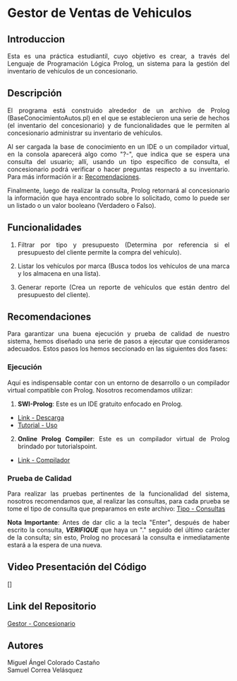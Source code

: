 # Gestor de Ventas de Vehiculos
## Introduccion
<div style = "text-align: justify;">
Esta es una práctica estudiantil, cuyo objetivo es crear, a través del Lenguaje de Programación Lógica Prolog, un sistema para la gestión del inventario de vehículos de un concesionario.  

## Descripción
El programa está construido alrededor de un archivo de Prolog (BaseConocimientoAutos.pl) en el que se establecieron una serie de hechos (el inventario del concesionario) y de funcionalidades que le permiten al concesionario administrar su inventario de vehículos. 

Al ser cargada la base de conocimiento en un IDE o un compilador virtual, en la consola aparecerá algo como "?-", que indica que se espera una consulta del usuario; allí, usando un tipo específico de consulta, el concesionario podrá verificar o hacer preguntas respecto a su inventario. Para más información ir a: [Recomendaciones](#recomendaciones).

Finalmente, luego de realizar la consulta, Prolog retornará al concesionario la información que haya encontrado sobre lo solicitado, como lo puede ser un listado o un valor booleano (Verdadero o Falso).

## Funcionalidades

1. Filtrar por tipo y presupuesto (Determina por referencia si el presupuesto del cliente permite la compra del vehículo).

2. Listar los vehículos por marca (Busca todos los vehículos de una marca y los almacena en una lista).

3. Generar reporte (Crea un reporte de vehículos que están dentro del presupuesto del cliente).  

## Recomendaciones
Para garantizar una buena ejecución y prueba de calidad de nuestro sistema, hemos diseñado una serie de pasos a ejecutar que consideramos adecuados. Estos pasos los hemos seccionado en las siguientes dos fases:

### Ejecución
Aquí es indispensable contar con un entorno de desarrollo o un compilador virtual compatible con Prolog. Nosotros recomendamos utilizar:

1. **SWI-Prolog**: Este es un IDE gratuito enfocado en Prolog. 
- [Link - Descarga](https://www.swi-prolog.org/.)
- [Tutorial - Uso](https://youtu.be/hRqA1vO9nxE)

2. **Online Prolog Compiler**: Este es un compilador virtual de Prolog brindado por tutorialspoint.
- [Link - Compilador](https://acortar.link/mEiVrp)

### Prueba de Calidad
Para realizar las pruebas pertinentes de la funcionalidad del sistema, nosotros recomendamos que, al realizar las consultas, para cada prueba se tome el tipo de consulta que preparamos en este archivo: [Tipo - Consultas](Programas/ConsultasProlog.txt)

**Nota Importante**: Antes de dar clic a la tecla "Enter", después de haber escrito la consulta, ***VERIFIQUE*** que haya un "." seguido del último carácter de la consulta; sin esto, Prolog no procesará la consulta e inmediatamente estará a la espera de una nueva. 

## Video Presentación del Código
[]

## Link del Repositorio
[Gestor - Concesionario](https://github.com/migueCOLORADO/Prolog-Practica-02.git)

## Autores
Miguel Ángel Colorado Castaño <br>
Samuel Correa Velásquez
</div>